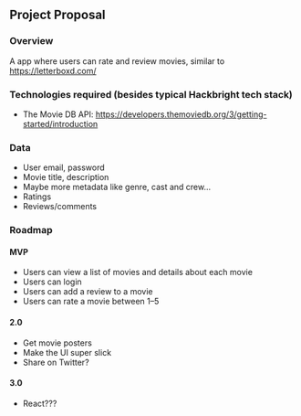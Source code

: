 ## Project Proposal

### Overview

A app where users can rate and review movies, similar to https://letterboxd.com/

### Technologies required (besides typical Hackbright tech stack)

- The Movie DB API: https://developers.themoviedb.org/3/getting-started/introduction

### Data

- User email, password
- Movie title, description
- Maybe more metadata like genre, cast and crew...
- Ratings
- Reviews/comments

### Roadmap

#### MVP

- Users can view a list of movies and details about each movie
- Users can login
- Users can add a review to a movie
- Users can rate a movie between 1–5

#### 2.0

- Get movie posters
- Make the UI super slick
- Share on Twitter?

#### 3.0

- React???